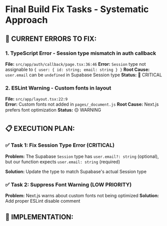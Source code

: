 # Final Build Fix Tasks - Systematic Approach

## 🎯 CURRENT ERRORS TO FIX:

### 1. **TypeScript Error** - Session type mismatch in auth callback
**File:** `src/app/auth/callback/page.tsx:36:46`
**Error:** `Session` type not assignable to `{ user: { id: string; email: string } }`
**Root Cause:** `user.email` can be `undefined` in Supabase Session type
**Status:** 🔴 CRITICAL

### 2. **ESLint Warning** - Custom fonts in layout
**File:** `src/app/layout.tsx:22:9`  
**Error:** Custom fonts not added in `pages/_document.js`
**Root Cause:** Next.js prefers font optimization
**Status:** 🟡 WARNING

## 📋 EXECUTION PLAN:

### ✅ Task 1: Fix Session Type Error (CRITICAL)
**Problem:** The Supabase `Session` type has `user.email?: string` (optional), but our function expects `user.email: string` (required)

**Solution:** Update the type to match Supabase's actual Session type

### ✅ Task 2: Suppress Font Warning (LOW PRIORITY)
**Problem:** Next.js warns about custom fonts not being optimized
**Solution:** Add proper ESLint disable comment

## 🚀 IMPLEMENTATION: